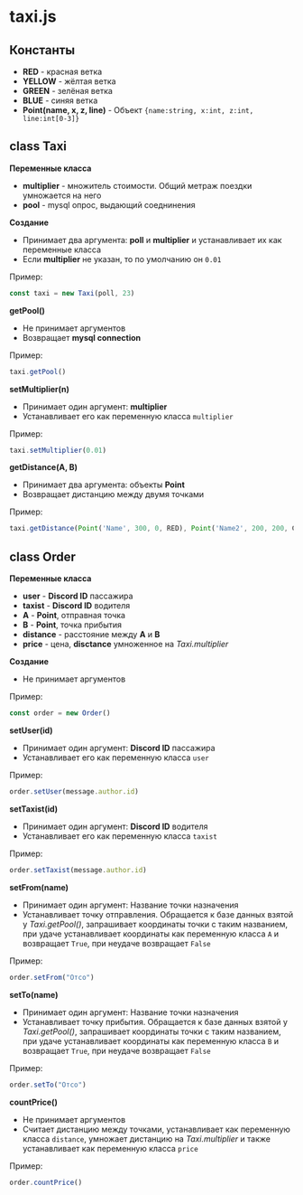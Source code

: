 # taxi.js

## Константы
- **RED** - красная ветка
- **YELLOW** - жёлтая ветка
- **GREEN** - зелёная ветка
- **BLUE** - синяя ветка
- **Point(name, x, z, line)** - Объект `{name:string, x:int, z:int, line:int[0-3]}`

## class Taxi
**Переменные класса**
- **multiplier** - множитель стоимости. Общий метраж поездки умножается на него
- **pool** - mysql опрос, выдающий соеднинения

**Создание**
- Принимает два аргумента: **poll** и **multiplier** и устанавливает их как переменные класса
- Если **multiplier** не указан, то по умолчанию он `0.01`

Пример:
```js
const taxi = new Taxi(poll, 23)
```

**getPool()**
- Не принимает аргументов
- Возвращает __mysql connection__

Пример:
```js
taxi.getPool()
```

**setMultiplier(n)**
- Принимает один аргумент: **multiplier**
- Устанавливает его как переменную класса `multiplier`

Пример:
```js
taxi.setMultiplier(0.01)
```

**getDistance(A, B)**
- Принимает два аргумента: объекты **Point**
- Возвращает дистанцию между двумя точками

Пример:
```js
taxi.getDistance(Point('Name', 300, 0, RED), Point('Name2', 200, 200, GREEN))
```

## class Order
**Переменные класса**
- **user** - __Discord ID__ пассажира
- **taxist** - __Discord ID__ водителя
- **A** - **Point**, отправная точка
- **B** - **Point**, точка прибытия
- **distance** - расстояние между **A** и **B**
- **price** - цена, **disctance** умноженное на *Taxi.multiplier*

**Создание**
- Не принимает аргументов

Пример:
```js
const order = new Order()
```

**setUser(id)**
- Принимает один аргумент: __Discord ID__ пассажира
- Устанавливает его как переменную класса `user`

Пример:
```js
order.setUser(message.author.id)
```

**setTaxist(id)**
- Принимает один аргумент: __Discord ID__ водителя
- Устанавливает его как переменную класса `taxist`

Пример:
```js
order.setTaxist(message.author.id)
```

**setFrom(name)**
- Принимает один аргумент: Название точки назначения
- Устанавливает точку отправления. Обращается к базе данных взятой у *Taxi.getPool()*, запрашивает координаты точки с таким названием, при удаче устанавливает координаты как переменную класса `A` и возвращает `True`, при неудаче возвращает `False`

Пример:
```js
order.setFrom("Отсо")
```

**setTo(name)**
- Принимает один аргумент: Название точки назначения
- Устанавливает точку прибытия. Обращается к базе данных взятой у *Taxi.getPool()*, запрашивает координаты точки с таким названием, при удаче устанавливает координаты как переменную класса `B` и возвращает `True`, при неудаче возвращает `False`

Пример:
```js
order.setTo("Отсо")
```

**countPrice()**
- Не принимает аргументов
- Считает дистанцию между точками, устанавливает как переменную класса `distance`, умножает дистанцию на *Taxi.multiplier* и также устанавливает как переменную класса `price`

Пример:
```js
order.countPrice()
```
